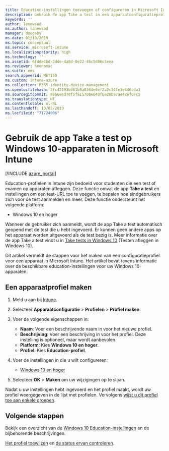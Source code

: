 ```yaml
---
title: Education-instellingen toevoegen of configureren in Microsoft Intune - Azure | Microsoft Docs
description: Gebruik de app Take a test in een apparaatconfiguratieprofiel op apparaten met Windows 10 en hoger in Microsoft Intune. Maak een configuratieprofiel met behulp van de Education-instellingen, voer een test-app-URL in, kies hoe gebruikers zich aanmelden, bewaak het scherm tijdens de test en sta tekstsuggesties al dan niet toe tijdens de test.
keywords: ''
author: lenewsad
ms.author: lanewsad
manager: dougeby
ms.date: 01/10/2019
ms.topic: conceptual
ms.service: microsoft-intune
ms.localizationpriority: high
ms.technology: ''
ms.assetid: 6f4de4bd-3dde-4a8d-8e22-46c5d06c3eea
ms.reviewer: heenamac
ms.suite: ems
search.appverid: MET150
ms.custom: intune-azure
ms.collection: M365-identity-device-management
ms.openlocfilehash: 3fc42193b461b8a0364e4ef2a2c34fe3e446ada3
ms.sourcegitcommit: 88b6e6d70f5fa15708e640f6e20b97a442ef07c5
ms.translationtype: HT
ms.contentlocale: nl-NL
ms.lasthandoff: 10/02/2019
ms.locfileid: "71724006"
---
```

# <a name="use-the-take-a-test-app-on-windows-10-devices-in-microsoft-intune"></a>Gebruik de app Take a test op Windows 10-apparaten in Microsoft Intune

[!INCLUDE [azure_portal](../includes/azure_portal.md)]

Education-profielen in Intune zijn bedoeld voor studenten die een test of examen op apparaten afleggen. Deze functie omvat de app **Take a test** en instellingen om een test-URL toe te voegen, te bepalen hoe eindgebruikers zich voor de test aanmelden en meer. Deze functie ondersteunt het volgende platform:

- Windows 10 en hoger

Wanneer de gebruiker zich aanmeldt, wordt de app Take a test automatisch geopend met de test die u hebt ingevoerd. Er kunnen geen andere apps op het apparaat worden uitgevoerd als de test bezig is. Meer informatie over de app Take a test vindt u in [Take tests in Windows 10](https://docs.microsoft.com/education/windows/take-tests-in-windows-10) (Testen afleggen in Windows 10).

Dit artikel vermeldt de stappen voor het maken van een configuratieprofiel voor een apparaat in Microsoft Intune. Het artikel bevat tevens informatie over de beschikbare education-instellingen voor uw Windows 10-apparaten.

## <a name="create-a-device-profile"></a>Een apparaatprofiel maken

1. Meld u aan bij [Intune](https://go.microsoft.com/fwlink/?linkid=2090973).
2. Selecteer **Apparaatconfiguratie** > **Profielen** > **Profiel maken**.
3. Voer de volgende eigenschappen in:

    - **Naam**: Voer een beschrijvende naam in voor het nieuwe profiel.
    - **Beschrijving**: Voer een beschrijving in voor het profiel. Deze instelling is optioneel, maar wordt aanbevolen.
    - **Platform**: Kies **Windows 10 en hoger**.
    - **Profiel**: Kies **Education-profiel**.

4. Voer de instellingen in die u wilt configureren:

    - [Windows 10 en hoger](education-settings-windows.md)

5. Selecteer **OK** > **Maken** om uw wijzigingen op te slaan.

Nadat u uw instellingen hebt ingevoerd en het profiel maakt, wordt uw profiel weergegeven in de lijst met profielen. Vervolgens [wijst u dit profiel toe aan enkele groepen](device-profile-assign.md).

## <a name="next-steps"></a>Volgende stappen

Bekijk een overzicht van de [Windows 10 Education-instellingen](education-settings-windows.md) en de bijbehorende beschrijvingen.

[Het profiel toewijzen](device-profile-assign.md) en [de status ervan controleren](device-profile-monitor.md).
